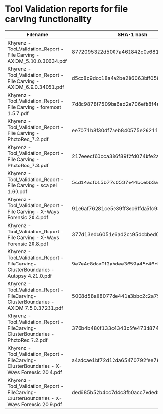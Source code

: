 # Tool Validation reports for file carving functionality

| Filename                                                                   | SHA-1 hash                               |
| -------------------------------------------------------------------------- | ---------------------------------------- |
| Khyrenz - Tool_Validation_Report - File Carving - AXIOM_5.10.0.30634.pdf   | 8772095322d5007a461842c0e68131dbaafecf8c |
| Khyrenz - Tool_Validation_Report - File Carving - AXIOM_6.9.0.34051.pdf    | d5cc8c9ddc18a4a2be286063bff058f1908e78db |
| Khyrenz - Tool_Validation_Report - File Carving - foremost 1.5.7.pdf       | 7d8c9878f7509ba6ad2e706efb8f4af58f626e90 |
| Khyrenz - Tool_Validation_Report - File Carving - PhotoRec_7.2.pdf         | ee7071b8f30df7aeb840575e26211bad3353e536 |
| Khyrenz - Tool_Validation_Report - File Carving - PhotoRec_7.3.pdf         | 217eeecf60cca386f89f2fd074bfe2ad47254e00 |
| Khyrenz - Tool_Validation_Report - File Carving - scalpel 1.60.pdf         | 5cd14acfb15b77c6537e44bcebb3adea402f647d |
| Khyrenz - Tool_Validation_Report - File Carving - X-Ways Forensic 20.4.pdf | 91e6af76281ce5e39ff3ec6ffda5fc98a5ee1801 |
| Khyrenz - Tool_Validation_Report - File Carving - X-Ways Forensic 20.8.pdf | 377d13edc6051e6ad2cc95dcbbed00c8eee7f893 |
| Khyrenz - Tool_Validation_Report - FileCarving-ClusterBoundaries - Autopsy 4.21.0.pdf        | 9e7e4c8dce0f2abdee3659a45c46def6692a5fed |
| Khyrenz - Tool_Validation_Report - FileCarving-ClusterBoundaries - AXIOM 7.5.0.37231.pdf     | 5008d58a08077de441a3bbc2c2a79efec74d4ba3 |
| Khyrenz - Tool_Validation_Report - FileCarving-ClusterBoundaries - PhotoRec 7.2.pdf          | 376b4b480f133c4343c5fe473d87431188a86049 |
| Khyrenz - Tool_Validation_Report - FileCarving-ClusterBoundaries - X-Ways Forensic 20.4.pdf  | a4adcae1bf72d12da65470792fee765426c71e91 |
| Khyrenz - Tool_Validation_Report - FileCarving-ClusterBoundaries - X-Ways Forensic 20.9.pdf  | ded685b52b4cc7d4c3fb0acc7eded92cf430625f |
